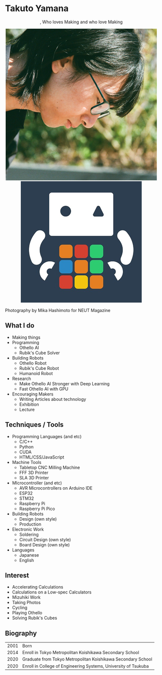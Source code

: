 # Takuto Yamana

<div style="text-align:center">, Who loves Making and who love Making</div>

<div style="text-align:center">

<img class="pic2" src="img/face.png" alt="Takuto Yamana"><img class="pic2" src="img/icon.jpg" alt="Nyanyan">

</div>

Photography by Mika Hashimoto for NEUT Magazine



## What I do

<ul>
    <li>Making things</li>
    <li>Programming
        <ul>
            <li>Othello AI</li>
            <li>Rubik's Cube Solver</li>
        </ul>
    </li>
    <li>Building Robots
        <ul>
            <li>Othello Robot</li>
            <li>Rubik's Cube Robot</li>
            <li>Humanoid Robot</li>
        </ul>
    </li>
  	<li>Research
        <ul>
            <li>Make Othello AI Stronger with Deep Learning</li>
            <li>Fast Othello AI with GPU</li>
        </ul>
    </li>
    <li>Encouraging Makers
        <ul>
            <li>Writing Articles about technology</li>
            <li>Exhibition</li>
            <li>Lecture</li>
        </ul>
    </li>
</ul>



## Techniques / Tools

<ul>
    <li>Programming Languages (and etc)
        <ul>
            <li>C/C++</li>
            <li>Python</li>
            <li>CUDA</li>
            <li>HTML/CSS/JavaScript</li>
        </ul>
    </li>
    <li>Machine Tools
        <ul>
            <li>Tabletop CNC Milling Machine</li>
            <li>FFF 3D Printer</li>
            <li>SLA 3D Printer</li>
        </ul>
    </li>
    <li>MIcrocontroller (and etc)
        <ul>
            <li>AVR Microcontrollers on Arduino IDE</li>
            <li>ESP32</li>
            <li>STM32</li>
            <li>Raspberry Pi</li>
            <li>Raspberry Pi Pico</li>
        </ul>
    </li>
    <li>Building Robots
        <ul>
            <li>Design (own style)</li>
            <li>Production</li>
        </ul>
    </li>
    <li>Electronic Work
        <ul>
            <li>Soldering</li>
            <li>Circuit Design (own style)</li>
            <li>Board Design (own style)</li>
        </ul>
    </li>
    <li>Languages
        <ul>
            <li>Japanese</li>
            <li>English</li>
        </ul>
    </li>
</ul>



## Interest

<ul>
	<li>Accelerating Calculations</li>
    <li>Calculations on a Low-spec Calculators</li>
    <li>Mizuhiki Work</li>
    <li>Taking Photos</li>
    <li>Cycling</li>
    <li>Playing Othello</li>
    <li>Solving Rubik's Cubes</li>
</ul>



## Biography

<div class="table_wrapper"><table><tbody>
<tr>
<td>2001</td>
<td>Born</td>
</tr>
<tr>
<td>2014</td>
<td>Enroll in Tokyo Metropolitan Koishikawa Secondary School</td>
</tr>
<tr>
<td>2020</td>
<td>Graduate from Tokyo Metropolitan Koishikawa Secondary School</td>
</tr>
<tr>
<td>2020</td>
<td>Enroll in College of Engineering Systems, University of Tsukuba</td>
</tr>
    </tbody></table></div>
